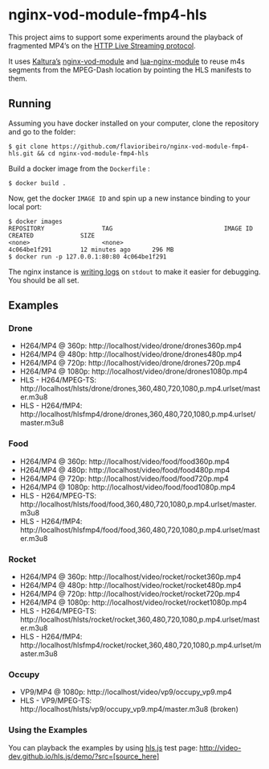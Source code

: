 # nginx-vod-module-fmp4-hls
This project aims to support some experiments around the playback of fragmented MP4’s on the [HTTP Live Streaming protocol](https://tools.ietf.org/html/draft-pantos-http-live-streaming-22).

It uses [Kaltura’s](http:’//kaltura.com) [nginx-vod-module](https://github.com/kaltura/nginx-vod-module) and [lua-nginx-module](https://github.com/openresty/lua-nginx-module)  to reuse m4s segments from the MPEG-Dash location by pointing the HLS manifests to them.

## Running
Assuming you have docker installed on your computer, clone the repository and go to the folder:

```
$ git clone https://github.com/flavioribeiro/nginx-vod-module-fmp4-hls.git && cd nginx-vod-module-fmp4-hls
```

Build a docker image from the `Dockerfile` :

```
$ docker build .
```

Now, get the docker `IMAGE ID` and spin up a new instance binding to your local port:

```
$ docker images
REPOSITORY                TAG                               IMAGE ID            CREATED             SIZE
<none>                    <none>                            4c064be1f291        12 minutes ago      296 MB
$ docker run -p 127.0.0.1:80:80 4c064be1f291
```

The nginx instance is [writing logs](https://github.com/flavioribeiro/docker-nginx-vod-module-fmp4-hls/blob/master/nginx.conf#L11-L12) on `stdout` to make it easier for debugging.  You should be all set.

## Examples

### Drone

- H264/MP4 @ 360p: http://localhost/video/drone/drones360p.mp4
- H264/MP4 @ 480p: http://localhost/video/drone/drones480p.mp4
- H264/MP4 @ 720p: http://localhost/video/drone/drones720p.mp4
- H264/MP4 @ 1080p: http://localhost/video/drone/drones1080p.mp4
- HLS - H264/MPEG-TS: http://localhost/hlsts/drone/drones,360,480,720,1080,p.mp4.urlset/master.m3u8
- HLS - H264/fMP4: http://localhost/hlsfmp4/drone/drones,360,480,720,1080,p.mp4.urlset/master.m3u8

### Food

- H264/MP4 @ 360p: http://localhost/video/food/food360p.mp4
- H264/MP4 @ 480p: http://localhost/video/food/food480p.mp4
- H264/MP4 @ 720p: http://localhost/video/food/food720p.mp4
- H264/MP4 @ 1080p: http://localhost/video/food/food1080p.mp4
- HLS - H264/MPEG-TS: http://localhost/hlsts/food/food,360,480,720,1080,p.mp4.urlset/master.m3u8
- HLS - H264/fMP4: http://localhost/hlsfmp4/food/food,360,480,720,1080,p.mp4.urlset/master.m3u8

### Rocket

- H264/MP4 @ 360p: http://localhost/video/rocket/rocket360p.mp4
- H264/MP4 @ 480p: http://localhost/video/rocket/rocket480p.mp4
- H264/MP4 @ 720p: http://localhost/video/rocket/rocket720p.mp4
- H264/MP4 @ 1080p: http://localhost/video/rocket/rocket1080p.mp4
- HLS - H264/MPEG-TS: http://localhost/hlsts/rocket/rocket,360,480,720,1080,p.mp4.urlset/master.m3u8
- HLS - H264/fMP4: http://localhost/hlsfmp4/rocket/rocket,360,480,720,1080,p.mp4.urlset/master.m3u8

### Occupy 

- VP9/MP4 @ 1080p: http://localhost/video/vp9/occupy_vp9.mp4
- HLS - VP9/MPEG-TS: http://localhost/hlsts/vp9/occupy_vp9.mp4/master.m3u8 (broken)

### Using the Examples

You can playback the examples by using [hls.js](http://github.com/video-dev/hls.js) test page: http://video-dev.github.io/hls.js/demo/?src=[source_here]
